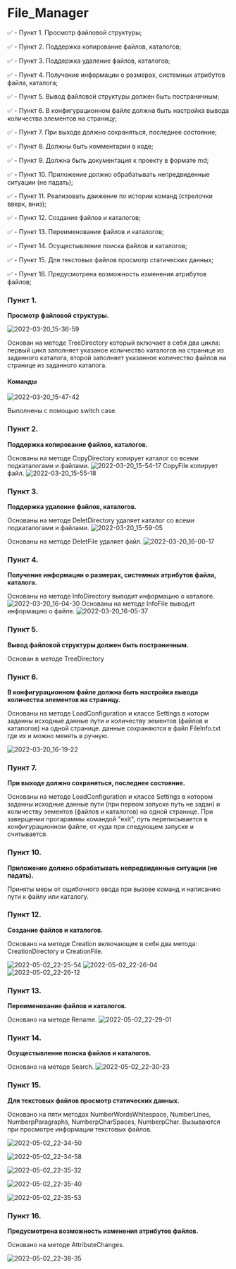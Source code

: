 # File_Manager

:white_check_mark:	- Пункт 1. Просмотр файловой структуры;

:white_check_mark:	- Пункт 2. Поддержка копирование файлов, каталогов;

:white_check_mark:	- Пункт 3. Поддержка удаление файлов, каталогов;

:white_check_mark:	- Пункт 4. Получение информации о размерах, системных атрибутов файла, каталога;

:white_check_mark:	- Пункт 5. Вывод файловой структуры должен быть постраничным;

:white_check_mark:	- Пункт 6. В конфигурационном файле должна быть настройка вывода количества элементов на страницу;

:white_check_mark:	- Пункт 7. При выходе должно сохраняться, последнее состояние;

:white_check_mark:	- Пункт 8. Должны быть комментарии в коде;

:white_check_mark:	- Пункт 9. Должна быть документация к проекту в формате md;

:white_check_mark:	- Пункт 10. Приложение должно обрабатывать непредвиденные ситуации (не падать);

:white_check_mark:	- Пункт 11. Реализовать движение по истории команд (стрелочки вверх, вниз);

:white_check_mark:	- Пункт 12. Создание файлов и каталогов;

:white_check_mark:	- Пункт 13. Переименование файлов и каталогов;

:white_check_mark:	- Пункт 14. Осущестывление поиска файлов и каталогов;

:white_check_mark:	- Пункт 15. Для текстовых файлов просмотр статических данных;

:white_check_mark:	- Пункт 16. Предусмотрена возможность изменения атрибутов файлов;

### Пункт 1.
   **Просмотр файловой структуры.**
   
![2022-03-20_15-36-59](https://user-images.githubusercontent.com/97848897/159162689-3d8679df-5538-4260-94e1-1bf2b63d3a70.png)

  Основан на методе TreeDirectory который включает в себя два цикла: первый цикл заполняет указаное количество каталогов на странице из заданного каталога, второй заполняет указанное количество файлов на странице из заданного каталога.


  #### Команды
![2022-03-20_15-47-42](https://user-images.githubusercontent.com/97848897/159163046-8f4134ca-e130-4ad7-a449-6ac51a52d11e.png)

Выполнены с помощью switch case.

### Пункт 2.
   **Поддержка копирование файлов, каталогов.**
 
   Основаны на методе CopyDirectory копирует каталог со всеми подкаталогами и файлами.
![2022-03-20_15-54-17](https://user-images.githubusercontent.com/97848897/159163294-77c40cdf-ed37-40bd-bfd1-a1d859439593.png)
   CopyFile копирует файл.
![2022-03-20_15-55-18](https://user-images.githubusercontent.com/97848897/159163327-1df4bd2e-515c-490d-bbb0-25dedf50f8e8.png)
   
 ### Пункт 3.
   **Поддержка удаление файлов, каталогов.**
   
   Основаны на методе DeletDirectory удаляет каталог со всеми подкаталогами и файлами.
 ![2022-03-20_15-59-05](https://user-images.githubusercontent.com/97848897/159163440-75518872-6d49-4516-91ff-7bef063a6bce.png)

   Основаны на методе DeletFile удаляет файл.
 ![2022-03-20_16-00-17](https://user-images.githubusercontent.com/97848897/159166157-066ad7f8-a278-4a24-beb3-655cd481fa83.png)

  
  ### Пункт 4.
   **Получение информации о размерах, системных атрибутов файла, каталога.**

   Основаны на методе InfoDirectory выводит информацию о каталоге.
![2022-03-20_16-04-30](https://user-images.githubusercontent.com/97848897/159163661-656141a1-9648-4101-9a74-a3f0a7a12d68.png)
   Основаны на методе InfoFile выводит информацию о файле.
![2022-03-20_16-05-37](https://user-images.githubusercontent.com/97848897/159163713-2a2ddfd2-0ba3-4669-80f6-11f3c382239c.png)

  ### Пункт 5.
   **Вывод файловой структуры должен быть постраничным.**

   Основан в методе TreeDirectory  
     
  ### Пункт 6.    
   **В конфигурационном файле должна быть настройка вывода количества элементов на страницу.**
     
   Основаны на методе LoadConfiguration и классе Settings в которм заданны исходные данные пути и количеству эементов (файлов и каталогов) на одной странице. данные сохраняются в файл FileInfo.txt где их и можно менять в ручную.
     
![2022-03-20_16-19-22](https://user-images.githubusercontent.com/97848897/159166251-8793aca0-865a-445a-8898-e9ae9a831963.png)


  ### Пункт 7.    
   **При выходе должно сохраняться, последнее состояние.**
     
   Основаны на методе LoadConfiguration и классе Settings в котором заданны исходные данные пути (при первом запуске путь не задан) и количеству эементов (файлов и каталогов) на одной странице. При заверщении прогараммы командой "exit", путь переписывается в конфигурационном файле, от куда при следующем запуске и считывается.
     
  ### Пункт 10.    
   **Приложение должно обрабатывать непредвиденные ситуации (не падать).**
    
   Приняты меры от ощибочного ввода при вызове команд и написанию пути к файлу или каталогу. 
    
  ### Пункт 12.  
  **Создание файлов и каталогов.**
  
  Основано на методе Creation включающее в себя два метода: СreationDirectory и СreationFile.
  
![2022-05-02_22-25-54](https://user-images.githubusercontent.com/97848897/166312349-19a1fd55-7b73-4eb3-bff5-3615b8059f66.png)
![2022-05-02_22-26-04](https://user-images.githubusercontent.com/97848897/166312352-818e26b0-7bd7-4edf-b4c2-184064bb1d41.png)
![2022-05-02_22-26-12](https://user-images.githubusercontent.com/97848897/166312359-f366fdc9-bdf3-4f8d-983e-deb1d12417a7.png)

  ### Пункт 13.  
  **Переименование файлов и каталогов.**
  
  Основано на методе Rename.
  ![2022-05-02_22-29-01](https://user-images.githubusercontent.com/97848897/166312681-3c7788a3-f426-46fd-baff-dc90877b4abd.png)

  ### Пункт 14.  
  **Осущестывление поиска файлов и каталогов.**

  Основано на методе Search.
 ![2022-05-02_22-30-23](https://user-images.githubusercontent.com/97848897/166312936-7e26b4b1-57de-4a2f-a0d7-285d5591d085.png)

  ### Пункт 15.  
  **Для текстовых файлов просмотр статических данных.**
 
Основано на пяти методах NumberWordsWhitespace,  NumberLines, NumberpParagraphs, NumberpCharSpaces, NumberpChar.
Вызываются при просмотре информации текстовых файлов.

![2022-05-02_22-34-50](https://user-images.githubusercontent.com/97848897/166313719-68a304b8-c607-4cd1-b918-aa3d27ae4087.png)

![2022-05-02_22-34-58](https://user-images.githubusercontent.com/97848897/166313684-872a0d0d-bc4a-4f10-a3a7-619627098e29.png)

![2022-05-02_22-35-32](https://user-images.githubusercontent.com/97848897/166313647-2472de30-cd80-47bd-affb-edb78bca232d.png)

![2022-05-02_22-35-40](https://user-images.githubusercontent.com/97848897/166313629-53207e23-b3cf-4fa6-93b1-af70d00d7876.png)

![2022-05-02_22-35-53](https://user-images.githubusercontent.com/97848897/166313603-b6e5175d-94a3-419d-bc20-84267899ff25.png)

 ### Пункт 16.  
  **Предусмотрена возможность изменения атрибутов файлов.**

Основано на методе AttributeChanges.

![2022-05-02_22-38-35](https://user-images.githubusercontent.com/97848897/166313958-a94a28b4-8f41-4f18-bac4-61874c567d64.png)

    
    
